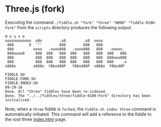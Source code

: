 Three.js (fork)
======

Executing the command `./fiddle.sh "fork" "three" "0000" "fiddle-0100-Fork"` from the `scripts` directory produces
the following output.


    H o u s e
    oooooooooooo  o8o        .o8        .o8  oooo
     888       8  `"'        888        888   888
     888         oooo   .oooo888   .oooo888   888   .ooooo.
     888oooo8     888  d88   888  d88   888   888  d88   88b
     888          888  888   888  888   888   888  888ooo888
     888          888  888   888  888   888   888  888    .o
    o888o        o888o  Y8bod88P   Y8bod88P  o888o  Y8bod8P
    
    FIDDLE.SH
    FIDDLE-FORK.SH
    FIDDLE-INDEX.SH
    09-29-16
    Done. All "three" fiddles have been re-indexed.
    Done. The "../../fiddles/three/fiddle-0100-Fork" directory has been initialized.


Note, when a `three` fiddle is `forked`, the `fiddle.sh index three` command is automatically initiated.  This 
command will add a reference to the fiddle to the root three [index.html](index.html) page.



